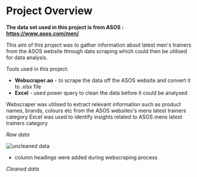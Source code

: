 # Project Overview
**The data set used in this project is from ASOS : https://www.asos.com/men/**

This aim of this project was to gather information about latest men's trainers from the ASOS website through data scraping which could then be utilised for data analysis. 

Tools used in this project:
- **Webscraper.ao** - to scrape the data off the ASOS website and convert it to .xlsx file
- **Excel** - used power query to clean the data before it could be analysed 

Webscraper was utilised to extract relevant information such as product names, brands, colours etc from the ASOS websites's mens latest trainers category 
Excel was used to identify insights related to ASOS mens latest trainers category

*Raw data* 

![uncleaned data](https://user-images.githubusercontent.com/129470579/231614484-28fc7165-8420-4805-81dd-e9d38c267a18.png)

- column headings were added during webscraping process

*Cleaned data*


